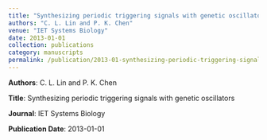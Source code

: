```yaml
---
title: "Synthesizing periodic triggering signals with genetic oscillators"
authors: "C. L. Lin and P. K. Chen"
venue: "IET Systems Biology"
date: 2013-01-01
collection: publications
category: manuscripts
permalink: /publication/2013-01-synthesizing-periodic-triggering-signals-with-genetic-oscillators
---
```


**Authors**: C. L. Lin and P. K. Chen

**Title**: Synthesizing periodic triggering signals with genetic oscillators

**Journal**: IET Systems Biology

**Publication Date**: 2013-01-01

